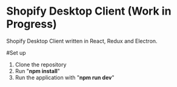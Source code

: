 # Shopify Desktop Client (Work in Progress)  
Shopify Desktop Client written in React, Redux and Electron.

#Set up  
1) Clone the repository  
2) Run "**npm install**"  
3) Run the application with "**npm run dev**"
